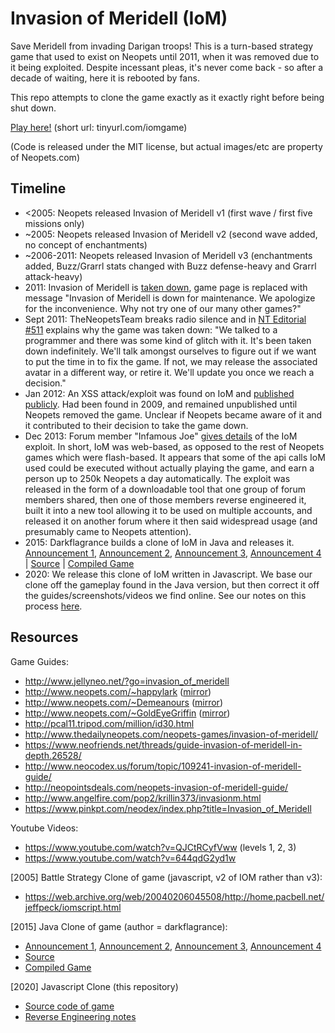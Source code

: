# Invasion of Meridell (IoM)

Save Meridell from invading Darigan troops! This is a turn-based strategy game that used to exist on Neopets until 2011, when it was removed due to it being exploited. Despite incessant pleas, it's never come back - so after a decade of waiting, here it is rebooted by fans.

This repo attempts to clone the game exactly as it exactly right before being shut down.

[Play here!](https://emeth-.github.io/invasion-of-meridell/) (short url: tinyurl.com/iomgame)

(Code is released under the MIT license, but actual images/etc are property of Neopets.com)

## Timeline
* <2005: Neopets released Invasion of Meridell v1 (first wave / first five missions only)
* ~2005: Neopets released Invasion of Meridell v2 (second wave added, no concept of enchantments)
* ~2006-2011: Neopets released Invasion of Meridell v3 (enchantments added, Buzz/Grarrl stats changed with Buzz defense-heavy and Grarrl attack-heavy)
* 2011: Invasion of Meridell is [taken down](http://www.neopets.com/games/play.phtml?game_id=182), game page is replaced with message "Invasion of Meridell is down for maintenance. We apologize for the inconvenience. Why not try one of our many other games?"
* Sept 2011: TheNeopetsTeam breaks radio silence and in [NT Editorial #511](http://www.jellyneo.net/index.php?go=editorialdb&type=id&query=14495) explains why the game was taken down: "We talked to a programmer and there was some kind of glitch with it. It's been taken down indefinitely. We'll talk amongst ourselves to figure out if we want to put the time in to fix the game. If not, we may release the associated avatar in a different way, or retire it. We'll update you once we reach a decision."
* Jan 2012: An XSS attack/exploit was found on IoM and [published publicly](http://xssed.com/mirror/64791/). Had been found in 2009, and remained unpublished until Neopets removed the game. Unclear if Neopets became aware of it and it contributed to their decision to take the game down.
* Dec 2013: Forum member "Infamous Joe" [gives details](https://clraik.com/forum/showthread.php?30654-Invasion-of-Meridell/page2) of the IoM exploit. In short, IoM was web-based, as opposed to the rest of Neopets games which were flash-based. It appears that some of the api calls IoM used could be executed without actually playing the game, and earn a person up to 250k Neopets a day automatically. The exploit was released in the form of a downloadable tool that one group of forum members shared, then one of those members reverse engineered it, built it into a new tool allowing it to be used on multiple accounts, and released it on another forum where it then said widespread usage (and presumably came to Neopets attention).
* 2015: Darkflagrance builds a clone of IoM in Java and releases it. [Announcement 1](http://www.bay12forums.com/smf/index.php?topic=154262.0), [Announcement 2](https://tdnforums.com/topic/45831-im-rebuilding-invasion-of-meridell-as-its-own-program/), [Announcement 3](https://www.reddit.com/r/neopets/comments/3uh2dy/update_invasion_of_meridell_remake_in_progress/), [Announcement 4](https://www.reddit.com/r/neopets/comments/3va341/invasion_of_meridell_remake_beta_release/) | [Source](https://drive.google.com/open?id=0B2Y0VMXUm08mRkNremE5ZVV0bnc) | [Compiled Game](https://drive.google.com/file/d/0B2Y0VMXUm08maEFyTE5meG9hOFk/view?usp=sharing)
* 2020: We release this clone of IoM written in Javascript. We base our clone off the gameplay found in the Java version, but then correct it off the guides/screenshots/videos we find online. See our notes on this process [here](https://github.com/emeth-/iom-reverse-engineering).


## Resources


Game Guides:
* http://www.jellyneo.net/?go=invasion_of_meridell
* http://www.neopets.com/~happylark ([mirror](https://emeth-.github.io/iom-reverse-engineering/online_guides/backups_of_guides/happylark.html))
* http://www.neopets.com/~Demeanours ([mirror](https://emeth-.github.io/iom-reverse-engineering/online_guides/backups_of_guides/demeanours%20got%20their%20homepage%20at%20Neopets.com.html))
* http://www.neopets.com/~GoldEyeGriffin ([mirror](https://emeth-.github.io/iom-reverse-engineering/online_guides/backups_of_guides/GoldEyeGriffin%20got%20their%20homepage%20at%20Neopets.com.html))
* http://pcal11.tripod.com/million/id30.html
* http://www.thedailyneopets.com/neopets-games/invasion-of-meridell/
* https://www.neofriends.net/threads/guide-invasion-of-meridell-in-depth.26528/
* http://www.neocodex.us/forum/topic/109241-invasion-of-meridell-guide/
* http://neopointsdeals.com/neopets-invasion-of-meridell-guide/
* http://www.angelfire.com/pop2/krillin373/invasionm.html
* https://www.pinkpt.com/neodex/index.php?title=Invasion_of_Meridell

Youtube Videos:
* https://www.youtube.com/watch?v=QJCtRCyfVww (levels 1, 2, 3)
* https://www.youtube.com/watch?v=644qdG2yd1w

[2005] Battle Strategy Clone of game (javascript, v2 of IOM rather than v3):
* https://web.archive.org/web/20040206045508/http://home.pacbell.net/jeffpeck/iomscript.html

[2015] Java Clone of game (author = darkflagrance):
* [Announcement 1](http://www.bay12forums.com/smf/index.php?topic=154262.0), [Announcement 2](https://tdnforums.com/topic/45831-im-rebuilding-invasion-of-meridell-as-its-own-program/), [Announcement 3](https://www.reddit.com/r/neopets/comments/3uh2dy/update_invasion_of_meridell_remake_in_progress/), [Announcement 4](https://www.reddit.com/r/neopets/comments/3va341/invasion_of_meridell_remake_beta_release/)
* [Source](https://drive.google.com/open?id=0B2Y0VMXUm08mRkNremE5ZVV0bnc)
* [Compiled Game](https://drive.google.com/file/d/0B2Y0VMXUm08maEFyTE5meG9hOFk/view?usp=sharing)

[2020] Javascript Clone (this repository)
* [Source code of game](https://github.com/emeth-/invasion-of-meridell)
* [Reverse Engineering notes](https://github.com/emeth-/iom-reverse-engineering)
